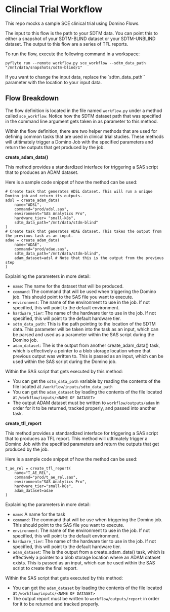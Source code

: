 # Clincial Trial Workflow

This repo mocks a sample SCE clinical trial using Domino Flows. 

The input to this flow is the path to your SDTM data. You can point this to either a snapshot of your SDTM-BLIND dataset or your SDTM-UNBLIND dataset. The output to this flow are a series of TFL reports.

To run the flow, execute the following command in a workspace: 

```
pyflyte run --remote workflow.py sce_workflow --sdtm_data_path "/mnt/data/snapshots/sdtm-blind/1"
```

If you want to change the input data, replace the `sdtm_data_path`` parameter with the location to your input data.

## Flow Breakdown

The flow definition is located in the file named `workflow.py` under a method called `sce_workflow`. Notice how the SDTM dataset path that was specified in the command line argument gets taken in as parameter to this method.

Within the flow definition, there are two helper methods that are used for defining common tasks that are used in clinical trial studies. These methods will utltimately trigger a Domino Job with the specified parameters and return the outputs that get produced by the job.  

**create_adam_data()**

This method provides a standardized interface for triggering a SAS script that to produces an ADAM dataset. 

Here is a sample code snippet of how the method can be used:

```
# Create task that generates ADSL dataset. This will run a unique Domino job and return its outputs.
adsl = create_adam_data(
    name="ADSL", 
    command="prod/adsl.sas", 
    environment="SAS Analytics Pro", 
    hardware_tier= "small-k8s", 
    sdtm_data_path="/mnt/data/stdm-blind"
)
# Create task that generates ADAE dataset. This takes the output from the previous task as an input.
adae = create_adam_data(
    name="ADAE", 
    command="prod/adae.sas", 
    sdtm_data_path="/mnt/data/stdm-blind", 
    adam_dataset=adsl # Note that this is the output from the previous step
)
```
Explaining the parameters in more detail:

- `name`: The name for the dataset that will be produced.
- `command`: The command that will be used when triggering the Domino job. This should point to the SAS file you want to execute.
- `environment`: The name of the environment to use in the job. If not specified, this will point to the default environment.
- `hardware_tier`: The name of the hardware tier to use in the job. If not specified, this will point to the default hardware tier.
- `sdtm_data_path`: This is the path pointing to the location of the SDTM data. This parameter will be taken into the task as an input, which can be parsed and used as a parameter within the SAS script during the Domino job.
- `adam_dataset`: The is the output from another create_adam_data() task, which is effectively a pointer to a blob storage location where that previous output was written to. This is passed as an input, which can be used within the SAS script during the Domino job.

Within the SAS script that gets executed by this method:

- You can get the `sdtm_data_path` variable by reading the contents of the file located at `/workflow/inputs/sdtm_data_path`
- You can get the `adam_dataset` by loading the contents of the file located at `/workflow/inputs/<NAME OF DATASET>`
- The output ADAM dataset must be written to `workflow/outputs/adam` in order for it to be returned, tracked properly, and passed into another task.

**create_tfl_report**

This method provides a standardized interface for triggering a SAS script that to produces aa TFL report. This method will utltimately trigger a Domino Job with the specified parameters and return the outputs that get produced by the job. 

Here is a sample code snippet of how the method can be used:

```
t_ae_rel = create_tfl_report(
    name="T_AE_REL", 
    command="prod/t_ae_rel.sas", 
    environment="SAS Analytics Pro",  
    hardware_tier="small-k8s",
    adam_dataset=adae
)
```
Explaining the parameters in more detail:

- `name`: A name for the task
- `command`: The command that will be use when triggering the Domino job. This should point to the SAS file you want to execute.
- `environment`: The name of the environment to use in the job. If not specified, this will point to the default environment.
- `hardware_tier`: The name of the hardware tier to use in the job. If not specified, this will point to the default hardware tier.
- `adam_dataset`: The is the output from a create_adam_data() task, which is effectively a pointer to a blob storage location where an ADAM dataset exists. This is passed as an input, which can be used within the SAS script to create the final report.

Within the SAS script that gets executed by this method:

- You can get the `adam_dataset` by loading the contents of the file located at `/workflow/inputs/<NAME OF DATASET>`
- The output report must be written to `workflow/outputs/report` in order for it to be returned and tracked properly.

